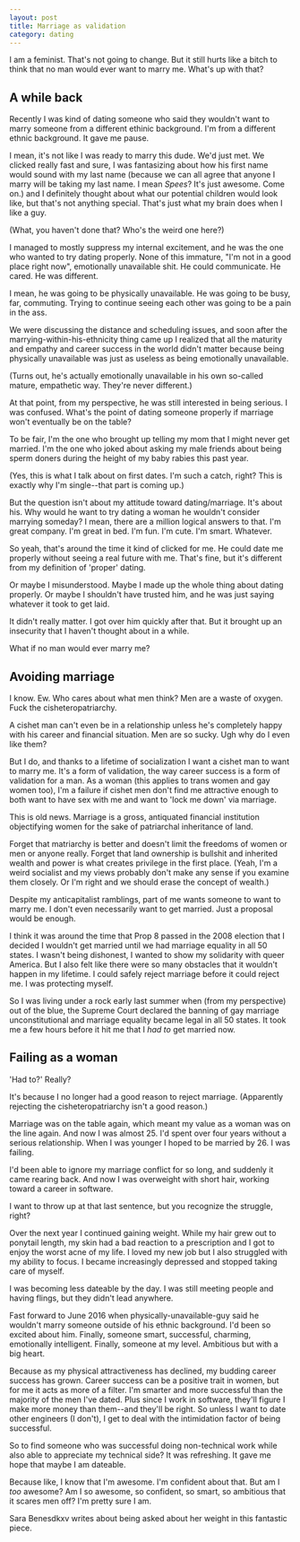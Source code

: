 ```yaml
---
layout: post
title: Marriage as validation
category: dating
---
```


I am a feminist. That's not going to change. But it still hurts like a bitch to think that no man would ever want to marry me. What's up with that?

## A while back

Recently I was kind of dating someone who said they wouldn't want to marry someone from a different ethinic background. I'm from a different ethnic background. It gave me pause.

I mean, it's not like I was ready to marry this dude. We'd just met. We clicked really fast and sure, I was fantasizing about how his first name would sound with my last name (because we can all agree that anyone I marry will be taking my last name. I mean *Spees*? It's just awesome. Come on.) and I definitely thought about what our potential children would look like, but that's not anything special. That's just what my brain does when I like a guy.

(What, you haven't done that? Who's the weird one here?)

I managed to mostly suppress my internal excitement, and he was the one who wanted to try dating properly. None of this immature, "I'm not in a good place right now", emotionally unavailable shit. He could communicate. He cared. He was different.

I mean, he was going to be physically unavailable. He was going to be busy, far, commuting. Trying to continue seeing each other was going to be a pain in the ass.

We were discussing the distance and scheduling issues, and soon after the marrying-within-his-ethnicity thing came up I realized that all the maturity and empathy and career success in the world didn't matter because being physically unavailable was just as useless as being emotionally unavailable.

(Turns out, he's actually emotionally unavailable in his own so-called mature, empathetic way. They're never different.)

At that point, from my perspective, he was still interested in being serious. I was confused. What's the point of dating someone properly if marriage won't eventually be on the table?

To be fair, I'm the one who brought up telling my mom that I might never get married. I'm the one who joked about asking my male friends about being sperm doners during the height of my baby rabies this past year.

(Yes, this is what I talk about on first dates. I'm such a catch, right? This is exactly why I'm single--that part is coming up.)

But the question isn't about my attitude toward dating/marriage. It's about his. Why would he want to try dating a woman he wouldn't consider marrying someday? I mean, there are a million logical answers to that. I'm great company. I'm great in bed. I'm fun. I'm cute. I'm smart. Whatever.

So yeah, that's around the time it kind of clicked for me. He could date me properly without seeing a real future with me. That's fine, but it's different from my definition of 'proper' dating. 

Or maybe I misunderstood. Maybe I made up the whole thing about dating properly. Or maybe I shouldn't have trusted him, and he was just saying whatever it took to get laid.

It didn't really matter. I got over him quickly after that. But it brought up an insecurity that I haven't thought about in a while.

What if no man would ever marry me?

## Avoiding marriage

I know. Ew. Who cares about what men think? Men are a waste of oxygen. Fuck the cisheteropatriarchy.

A cishet man can't even be in a relationship unless he's completely happy with his career and financial situation. Men are so sucky. Ugh why do I even like them?

But I do, and thanks to a lifetime of socialization I want a cishet man to want to marry me. It's a form of validation, the way career success is a form of validation for a man. As a woman (this applies to trans women and gay women too), I'm a failure if cishet men don't find me attractive enough to both want to have sex with me and want to 'lock me down' via marriage.

This is old news. Marriage is a gross, antiquated financial institution objectifying women for the sake of patriarchal inheritance of land.

Forget that matriarchy is better and doesn't limit the freedoms of women or men or anyone really. Forget that land ownership is bullshit and inherited wealth and power is what creates privilege in the first place. (Yeah, I'm a weird socialist and my views probably don't make any sense if you examine them closely. Or I'm right and we should erase the concept of wealth.)

Despite my anticapitalist ramblings, part of me wants someone to want to marry me. I don't even necessarily want to get married. Just a proposal would be enough.

I think it was around the time that Prop 8 passed in the 2008 election that I decided I wouldn't get married until we had marriage equality in all 50 states. I wasn't being dishonest, I wanted to show my solidarity with queer America. But I also felt like there were so many obstacles that it wouldn't happen in my lifetime. I could safely reject marriage before it could reject me. I was protecting myself.

So I was living under a rock early last summer when (from my perspective) out of the blue, the Supreme Court declared the banning of gay marriage unconstitutional and marriage equality became legal in all 50 states. It took me a few hours before it hit me that I *had to* get married now.

## Failing as a woman

'Had to?' Really?

It's because I no longer had a good reason to reject marriage. (Apparently rejecting the cisheteropatriarchy isn't a good reason.)

Marriage was on the table again, which meant my value as a woman was on the line again. And now I was almost 25. I'd spent over four years without a serious relationship. When I was younger I hoped to be married by 26. I was failing.

I'd been able to ignore my marriage conflict for so long, and suddenly it came rearing back. And now I was overweight with short hair, working toward a career in software.

I want to throw up at that last sentence, but you recognize the struggle, right?

Over the next year I continued gaining weight. While my hair grew out to ponytail length, my skin had a bad reaction to a prescription and I got to enjoy the worst acne of my life. I loved my new job but I also struggled with my ability to focus. I became increasingly depressed and stopped taking care of myself.

I was becoming less dateable by the day. I was still meeting people and having flings, but they didn't lead anywhere.

Fast forward to June 2016 when physically-unavailable-guy said he wouldn't marry someone outside of his ethnic background. I'd been so excited about him. Finally, someone smart, successful, charming, emotionally intelligent. Finally, someone at my level. Ambitious but with a big heart.

Because as my physical attractiveness has declined, my budding career success has grown. Career success can be a positive trait in women, but for me it acts as more of a filter. I'm smarter and more successful than the majority of the men I've dated. Plus since I work in software, they'll figure I make more money than them--and they'll be right. So unless I want to date other engineers (I don't), I get to deal with the intimidation factor of being successful.

So to find someone who was successful doing non-technical work while also able to appreciate my technical side? It was refreshing. It gave me hope that maybe I am dateable.

Because like, I know that I'm awesome. I'm confident about that. But am I *too* awesome? Am I so awesome, so confident, so smart, so ambitious that it scares men off? I'm pretty sure I am.

Sara Benesdkxv writes about being asked about her weight in this fantastic piece. 
